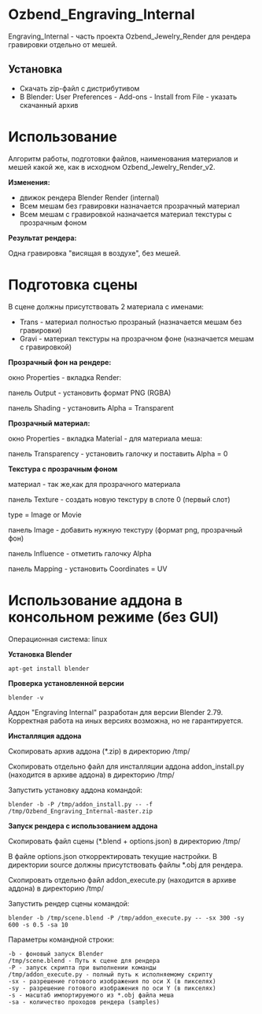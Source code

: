 # Ozbend_Engraving_Internal
Engraving_Internal - часть проекта Ozbend_Jewelry_Render для рендера гравировки отдельно от мешей.

Установка
-

- Скачать zip-файл с дистрибутивом
- В Blender: User Preferences - Add-ons - Install from File - указать скачанный архив


# Использование
Алгоритм работы, подготовки файлов, наименования материалов и мешей какой же, как в исходном Ozbend_Jewelry_Render_v2.

**Изменения:**

- движок рендера Blender Render (internal)
- Всем мешам без гравировки назначается прозрачный материал
- Всем мешам с гравировкой назначается материал текстуры с прозрачным фоном

**Результат рендера:**

Одна гравировка "висящая в воздухе", без мешей.

# Подготовка сцены

В сцене должны присутствовать 2 материала с именами:

- Trans - материал полностью прозраный (назначается мешам без гравировки)
- Gravi - материал текстуры на прозрачном фоне (назначается мешам с гравировкой)

**Прозрачный фон на рендере:**

окно Properties - вкладка Render:

панель Output - установить формат PNG (RGBA)

панель Shading - установить Alpha = Transparent

**Прозрачный материал:**

окно Properties - вкладка Material - для материала меша:

панель Transparencу - установить галочку и поставить Alpha = 0

**Текстура с прозрачным фоном**

материал - так же,как для прозрачного материала

панель Texture - создать новую текстуру в слоте 0 (первый слот)

type = Image or Movie

панель Image - добавить нужную текстуру (формат png, прозрачный фон)

панель Influence - отметить галочку Alpha

панель Mapping - установить Coordinates = UV

# Использование аддона в консольном режиме (без GUI)

Операционная система: linux

**Установка Blender**

    apt-get install blender

**Проверка установленной версии**

    blender -v

Аддон "Engraving Internal" разработан для версии Blender 2.79. Корректная работа на иных версиях возможна, но не гарантируется.

**Инсталляция аддона**

Скопировать архив аддона (*.zip) в директорию /tmp/

Скопировать отдельно файл для инсталляции аддона addon_install.py (находится в архиве аддона) в директорию /tmp/

Запустить установку аддона командой:

    blender -b -P /tmp/addon_install.py -- -f /tmp/Ozbend_Engraving_Internal-master.zip

**Запуск рендера с использованием аддона**

Скопировать файл сцены (*.blend + options.json) в директорию /tmp/

В файле options.json откорректировать текущие настройки. В директории source должны присутствовать файлы *.obj для рендера.

Скопировать отдельно файл addon_execute.py (находится в архиве аддона) в директорию /tmp/

Запустить рендер сцены командой:

    blender -b /tmp/scene.blend -P /tmp/addon_execute.py -- -sx 300 -sy 600 -s 0.5 -sa 10

Параметры командной строки:

    -b - фоновый запуск Blender
    /tmp/scene.blend - Путь к сцене для рендера
    -P - запуск скрипта при выполнении команды
    /tmp/addon_execute.py - полный путь к исполняемому скрипту
    -sx - разрешение готового изображения по оси X (в пикселях)
    -sy - разрешение готового изображения по оси Y (в пикселях)
    -s - масштаб импортируемого из *.obj файла меша
    -sa - количество проходов рендера (samples)
